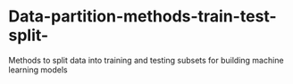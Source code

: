 # Data-partition-methods-train-test-split-
Methods to split data into training and testing subsets for building machine learning models
